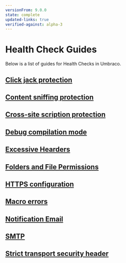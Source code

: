 ```yaml
---
versionFrom: 9.0.0
state: complete
updated-links: true
verified-against: alpha-3
---
```


# Health Check Guides

Below is a list of guides for Health Checks in Umbraco.

## [Click jack protection](ClickJackingProtection.md)

## [Content sniffing protection](ContentSniffingProtection.md)

## [Cross-site scription protection](CrossSiteScriptingProtection.md)

## [Debug compilation mode](DebugCompilationMode.md)

## [Excessive Hearders](ExcessiveHeaders.md)

## [Folders and File Permissions](FolderAndFilePermissions.md)

## [HTTPS configuration](HttpsConfiguration.md)

## [Macro errors](MacroErrors.md)

## [Notification Email](NotificationEmail.md)

## [SMTP](SMTP.md)

## [Strict transport security header](StrictTransportSecurityHeader.md)
